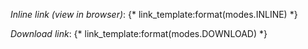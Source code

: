 *Inline link (view in browser)*:
{* link_template:format(modes.INLINE) *}

*Download link*:
{* link_template:format(modes.DOWNLOAD) *}
